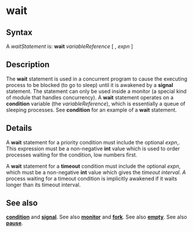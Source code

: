 
# wait

## Syntax
A _waitStatement_ is:   **wait** _variableReference_ [ , _expn_ ]

## Description
The **wait** statement is used in a concurrent program to cause the executing process to be blocked (to go to sleep) until it is awakened by a **signal** statement. The statement can only be used inside a monitor (a special kind of module that handles concurrency). A **wait** statement operates on a **condition** variable (the _variableReference_), which is essentially a queue of sleeping processes. See **condition** for an example of a **wait** statement.


## Details
A **wait** statement for a priority condition must include the optional _expn_,. This expression must be a non-negative **int** value which is used to order processes waiting for the condition, low numbers first.

A **wait** statement for a **timeout** condition must include the optional _expn_, which must be a non-negative **int** value which gives the _timeout interval_. _A_ process waiting for a timeout condition is implicitly awakened if it waits longer than its timeout interval.


## See also
**[condition](condition.html)** and **[signal](signal.html)**. See also **[monitor](monitor.html)** and **[fork](fork.html)**. See also **[empty](empty.html)**. See also **[pause](pause.html)**.

